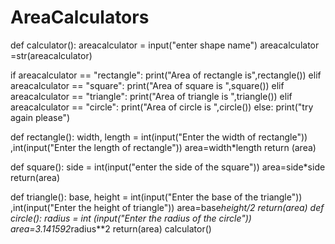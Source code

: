 # AreaCalculators
def calculator():
    areacalculator = input("enter shape name")
    areacalculator =str(areacalculator)

   if areacalculator == "rectangle":
        print("Area of rectangle is",rectangle())
    elif areacalculator == "square":
        print("Area of square is ",square())
    elif areacalculator == "triangle":
        print("Area of triangle is ",triangle())
    elif areacalculator == "circle":
        print("Area of circle is ",circle())
    else:
        print("try again please")

def rectangle():
    width, length = int(input("Enter the width of rectangle")) ,int(input("Enter the length of rectangle"))
    area=width*length
    return (area)

def square():
    side = int(input("enter the side of the square"))
    area=side*side
    return(area)

def triangle():
    base, height = int(input("Enter the base of the triangle")) ,int(input("Enter the height of triangle"))
    area=base*height/2
    return(area)
def circle():
    radius = int (input("Enter the radius of the circle"))
    area=3.141592*radius**2
    return(area)
calculator()

